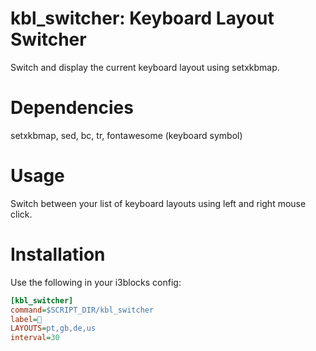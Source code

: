 # kbl_switcher: Keyboard Layout Switcher

Switch and display the current keyboard layout using setxkbmap.

# Dependencies
setxkbmap, sed, bc, tr, fontawesome (keyboard symbol)

# Usage
Switch between your list of keyboard layouts using left and right mouse click.

# Installation

Use the following in your i3blocks config:

```ini
[kbl_switcher]
command=$SCRIPT_DIR/kbl_switcher
label= 
LAYOUTS=pt,gb,de,us
interval=30
```

